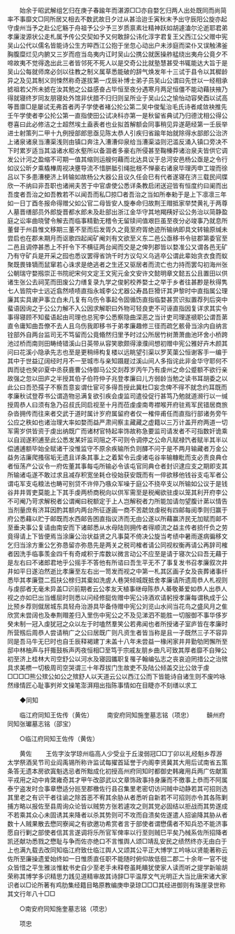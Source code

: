 <!-- { "loadSidebar": true } -->
　　始余于昭武解组乞归在庚子春踰年而湛源□□亦自婺乞归两人出处既同而尚简率不事靡文□同所居又相去不数武故日夕过从甚洽迨壬寅秋末予出守辰阳公旋亦起守虔州当予之赴公庀觞于舟祖予公少予三岁质禀素壮精神跃如胡遽溘尔沦逝耶君弟孝廉浚源状公走札属予传公交契如予又何敢辞公讳化淳字君复王父西江公父赠中宪吴山公代以儒名皆能诗公生方晬西江公抱于坐忽心动出户未涉庭而梁仆又误触沸釜胸腹糜烂见内腑又三岁而痘当岛夷内讧时吴山公携公就医操舴艋绕出夷舟公竟夕不啼故夷不觉得逸出此三者皆邻死不死人以是交奇公比就塾慧甚受书辄能达大旨于是吴山公每就师席必剑以往教之制义属草悉能破的辞气焕发年十三试于县令以其穉龄异之及见其制义则悚然称奇遂拔第一戊辰补博士弟子员吴山公谓曰先世以一经相承摅祖若父所未摅在汝其勉之公益感奋占毕恒至夜分遇寒月两足恒僵不能动藉扶掖乃得就寝终岁同友朋寝处外馆非伏腊不归归则呈所业于吴山公之愉怡动容癸酉以试高等晋廪□是屡试无弗首者丙子学使者褚公抡公第二吴中俊髦治毛氏诗者咸敛袂推先壬午学使者李公抡公第一直指使田公试决科亦第一是秋留省典试乃归德沈相公得公卷喜曰此必修洁之士超然埃土盍表者也业拟首解额会同事稍见异遂葩经第一壬辰举进士射策列二甲十九例授部郎思亟见陈太恭人引疾归省踰年始就除得水部郎公治济上诸泉诸泉当漕渠浅则由镇口奔注入漕漕仰泉给当漕渠溢则汜滥反涌入镇口旁决不下时累岁适当其溢诸水柜水壑所以备涸者多豪右所侵甚至鞠榛莽诸治泉夫皆供它调发公计河之盈缩不可期一值其缩则运艘何藉而北达具议于总河安邑杨公亟是之令行如议公昕夕乘橇檋周视决壅导流不惜胼胝引绳批根不惮豪右诸泉毕理丙申工竣而徐吕以下多患漕梗济上转输如故杨公大器公且议久任会巳有代者遂寝在济三载民间牒欣一不纳曰非吾职也诸闸夫苦于中官虐使公悉详条教启闭送迎皆有恒度约曰阑而出吾度者吾治之如吾教若不以闻吾而私□掠□者吾治之当如所奉勑于是上下凛凛三年如一日丁酉冬报命得赠父如公官二母皆安人旋奉命归故荆王赗抵家举焚黄礼于两尊人墓晋缮部员外郎旋晋都水郎未及赴部出浙江金华守其地羯羠好讼公务治以简静盈庭之讼率曲晓譬令解去而临事精勤无稽令无留牍间值艰巨虽至夜分必竣事乃就息所董督于州县惟文移期三董不至而后发胥久之竟至府胥绝迹所输纳即具文转输原缄未尝启也在郡未期月而讴歌四起闻矿阉刘有文欲至义东二邑公亟移书令驻郡第委官至二邑且调停甚悉上不扞令下不横征两台闻而交是之俾列郡皆以婺准公又谓各邑无矿乃有守矿兵是开采之囮也悉议罢得省饷千时方议勾义乌逃卒公谓此辈始贪衣食而蚁聚既畏锋镝而鼠窜若心诛求是绝逃者之生还又驱居者而流亡也力持而罢勾初海州张公朝瑞守婺剏崇正书院祀宋何文定王文宪元金文安许文懿明章文懿五公且置田以供诸生张公去祠芜而田废公力缮复录九学之俊躬校养婺士之举于乡者往甚尠是秋得隽七人皆院中士远近翕然啧啧直指永城李公尤器公寿昌巨猾讦其尹黎时中直指属公理廉其实具谳尹事立白未几复有乌伤令事起令固循饬直指临婺甚赏识拟置荐列后突中蜚语因询之于公公力解不入公因求解职曰外物可轻良吏不可诬直指因复详求其实令事得寝顾不知蜚语起由司理也总宪李公悉察隐曲深恶之当计吏司理遂禠职公谓吾苐直令庸知曲吾僚不去人且乌伤我即移书于弟孝廉趣修三径而疏乞骸骨当涂内自纳言铨部外自两台监司无不笃留而公竟翛然归里予时过公所居竹树萧萧曲池环舍小桥跨池过桥而南则田畴绮错溪山日英带从容笑歌颇得濠濮间想初赠中宪公雅好卉木颜其问曰花溪小隐承先志也至是更稍缔构复楼以远眺望引渠以罗芙蕖公恒谢客手一编于其中于世益辽阔经时月不一至城市与亲知蹑屣过溪山间人多指诧此非金华守耶何不舆而徒也癸卯夏中丞获鹿曹公侍御马公交剡荐岁丙午乃有虔州之命公蹙额不欲行亲故强之忽以田庐之半授其伯子伯符仲子兆登孝廉曰儿方弱龄当勉之读书耳胡委之以此公曰吾恐孺子不察吾意妄谓仕宦可多得吾授此冀杜□妄念俾不得不就念约耳既而孝廉秋试登荐书公谓造物忌满复欲引疾会虔监司遣役促行甚笃乃勉就道濒行以一缄授周恭人曰须有急乃召叔氏同启视至十月而莅虔虔南粤襟喉开府驻焉军民错居商旅杂沓拥传而往来者交武于道时属计岁府属留府者仅一榷倅甫任而直指行部诸务旁午公应之秩如也诸治理大率如婺而益严肃间察主藏藏之虚籍以三万计盖开府两道一切军需岁供皆资于虔出纳既广而诸材官特起率饰故称急要监司请发者不可指数奸诡乘以自润遂积逋至此公悉发某奸监司阻之不可则令调停之公命凡赋禄饩者赋半其半以偿逋逋额毕始全赋诸干没惟监守不原余疾输所负则醳不问于是不两月输藏者万金公益务洁廉爬搔宿垢无遗且详条其事上之着絜令云虔诸屯谷率输糠粃而支必责良典仓者恒荡产公议令一府佐董其事每屯所输必令该屯官同典仓者封识逮应支之期即支其所输诸屯遂不敢过求且减存积宽坐耗仓役始获安既而有一倅欲移他钱谷支屯军者公谓屯军支屯粮法也畴可别贷不许倅乃嗾众军噪于庭公不挠卒支以所输如公议于是钱谷井井胥吏莫能上下其手虔两桥商税向以供军需至是税阉欲驻虔以笼其利开府李公不可阉乃苛求解税者公谓阉曰税额定于上人岂解税者力所能加请勿望腹计苐以情告当剂量庶有济耳因酌其额内两台所征遂画一商不苦虣敛虔税有四邮每阅季则归赢于府公悉藉以贮于邮既而水西邮告困直指议济而无由公遂以所藉赢济民无加赋而邮不至垂夬事公复请由南安而下诸邮悉从水母陆则拥传者得顺流之益主传者损仟负之劳竟得请上下皆便焉当涂廉公治状益贤之凡事莫不倚决公旋当考绩中暑雨遂病徧移文乞归当涂方重公乞弥恳留亦弥恳先是两关之税司榷者请公同视权衡再请公再辞司榷者因洗手临事羡金四千有奇咸积于库数以微言动公不应至是请于寝次公曰吾无藉于是左右曰不诸郎君地乎公摇手不答他有所谘曰吾生平无不了事复发书召孝廉叙次井井如平日遂泊然逝比孝廉至左右出一笥发而视之中第一札其区画子女及丧葬诸事纤悉毕其孝廉暨二孤扶公榇归其槖如洗虗人巷哭倾城既抵舍孝廉请所遗周恭人札视则与虔邸者无毫未异盖□识前期者云公孝友天植事继母陈恭人綦敬綦爱如恭人出恭人视之亦如巳出当蠖屈时则悉以问经修脡佐赠中宪公诗酒欢请躬授孝廉每谓秇成于公比预乡荐则僦居城东具轻舟治游具毕备侍赠中宪公刘览山水间当花鸟之盛风月之隹欣赏未尝阔也及奉荆赗差归入里伤中宪公之不及见涕泗不能胜一切服御不事华侈岁癸未制一冠入虔犹冠之众以左于时嗑然羣笑公若弗闻也者所授诸子室庐皆在孝廉时所营剏后周恭人尝请稍广之公曰居既广则凡资生者皆当称是且一子既然三子不容异同是吾马牛无巳时也自壬辰释褐建丁未盖十八年未尝益一椽闲家井井勤劬罔懈所至邸中林柚声与扞掫鼓柝声丙夜恒相□至笃于宗戚友朋乡曲凡可致其厚者靡不自殚公初至济上桂林大司空舒公以河水及寝园鑴职复罹子翰编弘志之丧哀迫罔措公之治殡具求美槚一切极周司空哭谓三十年荐拔门生故吏不及陆公倾盖交比公敛于虔□□□□熊公殡公如公之殡舒人以天道云公以西江公而下皆能诗自诸生则不废吟咏然缘情匠心耻事刿斧文操笔澎湃翔出指陈事情如在目睫亦不刻缮以求工 

　　◆同知 

　　临江府同知王佐传（黄佐） 
　　南安府同知施奎墓志铭（项忠） 
　　贑州府同知张瓛墓志铭（邵宝） 

　　○临江府同知王佐传（黄佐） 

　　黄佐 
　　王佐字汝学琼州临高人少受业于丘浚弱冠□□丁卯以礼经魁乡荐游太学祭酒吴节司业阎禹锡所称许监试每擢首延誉于内阁李贤冀其大用后试南省五策条答无遗本房欲寘魁选忌者所黜成化初授高州府同知时都御史韩雍用兵两广佐献策平戎用之动中肯綮雍奇其才甲午改邵武以文章饰政事持身廉而不徼事上恭而不阿属泰宁盗发时佥事章懋适分廵至郡檄佐行县召集里老密切访问贼中动静若其可招则选其里老之有识干者往谕之除首恶不宥其余胁从者悉听自新若不可招则亦令其各陈剿捕方略以报佐至县周询众论皆以贼势方张若遽攻之则其党必固结以拒战而其势遂成不若乘其众心未固诱其来降者以杀其势则可不攻而自溃矣佐遂遣人招谕降其胁从者数十人贼果散去懋同寮闻之有欲邀功希赏者言于部使者谓懋儒者不知兵恐不能济事愿自行剿之部使者信其言遂调将乐所官军俾率以行至则贼巳平矣乃械系佐所招降者凯还献功悉戮之懋耻与争而佐亦绝口不言惟舆人颂□靖乱安民之绩然终亦无由白于上也满九载去改同知临江府致仕临江舆人又颂其公平正大博学工吟咏以贤能著称云佐所至廉操遗爱始终如一日惟质直任职不能随时俯仰故低徊二郡二十余年一官不徙众皆惜之平生雅淡惟躭书史自少至老手未释卷虽眊瞶犹使家人读而听之提学新喻胡荣称其博学多识精思力践见道精审故其诗辞□平温厚文气光明正大当比唐宋诸大家识者以□论所著有鸡肋集经籍目略原教编庚申录琼□□□其经进御则有珠崖录世称其文行年八十□□ 

　　○南安府同知施奎墓志铭（项忠） 

　　项忠 
